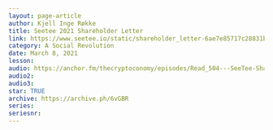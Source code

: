 ```yaml
---
layout: page-article
author: Kjell Inge Røkke
title: Seetee 2021 Shareholder Letter
link: https://www.seetee.io/static/shareholder_letter-6ae7e85717c28831bf1c0eca1d632722.pdf
category: A Social Revolution
date: March 8, 2021
lesson: 
audio: https://anchor.fm/thecryptoconomy/episodes/Read_504---SeeTee-Shareholder-Letter-Kjell-Inge-Rkke-es53ie
audio2: 
audio3: 
star: TRUE
archive: https://archive.ph/6vGBR
series: 
seriesnr: 
---
```

